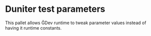 # Duniter test parameters

This pallet allows ĞDev runtime to tweak parameter values instead of having it runtime constants.